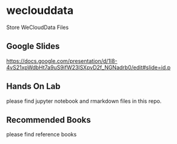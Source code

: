 # weclouddata
Store WeCloudData Files

## Google Slides
https://docs.google.com/presentation/d/1l8-4vS21xpWdbHt7a9uS9ifW23lSXpvD2f_NGNadrb0/edit#slide=id.p

## Hands On Lab
please find jupyter notebook and rmarkdown files in this repo. 

## Recommended Books
please find reference books 

